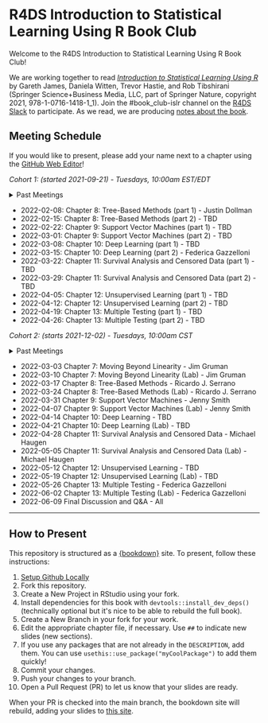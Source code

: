 # R4DS Introduction to Statistical Learning Using R Book Club

Welcome to the R4DS Introduction to Statistical Learning Using R Book Club!

We are working together to read [_Introduction to Statistical Learning Using R_](https://www.statlearning.com) by Gareth James, Daniela Witten, Trevor Hastie, and Rob Tibshirani (Springer Science+Business Media, LLC, part of Springer Nature, copyright 2021, 978-1-0716-1418-1_1).
Join the #book_club-islr channel on the [R4DS Slack](https://r4ds.io/join) to participate.
As we read, we are producing [notes about the book](https://r4ds.github.io/bookclub-islr/).

## Meeting Schedule

If you would like to present, please add your name next to a chapter using the [GitHub Web Editor](https://youtu.be/d41oc2OMAuI)!

*Cohort 1: (started 2021-09-21) - Tuesdays, 10:00am EST/EDT*

<details>
  <summary> Past Meetings </summary>

- 2021-09-21: Chapter 1: Introduction - Jon Harmon
- 2021-09-28: Chapter 2: Statistical Learning (part 1) - Ray Balise
- 2021-10-05: Chapter 2: Statistical Learning (part 2) - Ray Balise and Jon Harmon
- 2021-10-12: Chapter 3: Linear Regression (part 1) - Jon Harmon
- 2021-10-19: Chapter 3: Linear Regression (part 2) - August
- 2021-10-26: Chapter 3: Linear Regression (lab) - Jon Harmon
- 2021-11-02: NO MEETING (Fallback Break)
- 2021-11-09: Chapter 4: Classification (part 1) - Mei Ling
- 2021-11-16: Chapter 4: Classification (lab) - Ray Balise
- 2021-11-23: Chapter 4: Classification (part 2) - Kim Martin
- 2021-11-30: Chapter 5: Resampling Methods (part 1) - Laura Rose
- 2021-12-07: Chapter 5: Resampling Methods (part 2) - Justin Dollman
- 2021-12-14: Chapter 6: Linear Model Selection and Regularization (part 1) - Justin Dollman
- 2021-12-28 & 2022-01-04: NO MEETINGS (Winter Break)
- 2022-01-11: Chapter 6: Linear Model Selection and Regularization (part 2) - Justin Dollman
- 2022-01-18: Chapter 6: Linear Model Selection and Regularization (Lab) - Federica Gazzelloni
- 2022-01-25: Chapter 7: Moving Beyond Linearity (part 1) - Justin Dollman
- 2022-02-01: Chapter 7: Moving Beyond Linearity (part 2) - Justin Dollman

</details>
  
- 2022-02-08: Chapter 8: Tree-Based Methods (part 1) - Justin Dollman
- 2022-02-15: Chapter 8: Tree-Based Methods (part 2) - TBD
- 2022-02-22: Chapter 9: Support Vector Machines (part 1) - TBD
- 2022-03-01: Chapter 9: Support Vector Machines (part 2) - TBD
- 2022-03-08: Chapter 10: Deep Learning (part 1) - TBD
- 2022-03-15: Chapter 10: Deep Learning (part 2) - Federica Gazzelloni
- 2022-03-22: Chapter 11: Survival Analysis and Censored Data (part 1) - TBD
- 2022-03-29: Chapter 11: Survival Analysis and Censored Data (part 2) - TBD
- 2022-04-05: Chapter 12: Unsupervised Learning (part 1) - TBD
- 2022-04-12: Chapter 12: Unsupervised Learning (part 2) - TBD
- 2022-04-19: Chapter 13: Multiple Testing (part 1) - TBD
- 2022-04-26: Chapter 13: Multiple Testing (part 2) - TBD

*Cohort 2: (starts 2021-12-02) - Tuesdays, 10:00am CST*

<details>
  <summary> Past Meetings </summary>

- 2021-12-02	Chapter 1: Introduction	- Federica Gazzelloni
- 2021-12-09	Chapter 2: Statistical Learning	- Jim Gruman
- 2021-12-16	Chapter 2: Statistical Learning	(Lab) - Jim Gruman
- 2021-12-23	NO MEETING	
- 2021-12-30	NO MEETING	
- 2022-01-06	Chapter 3: Linear Regression - Ricardo J. Serrano
- 2022-01-13	Chapter 3: Linear Regression (Lab) - Ricardo J. Serrano
- 2022-01-20	Chapter 4: Classification	- Michael Haugen
- 2022-01-27	Chapter 4: Classification	(Lab) - Michael Haugen
- 2022-02-03	Chapter 5: Resampling Methods	- (Lab) Ricardo J. Serrano & Federica Gazzelloni
- 2022-02-10	Chapter 5: Resampling Methods	- Team
- 2022-02-17	Chapter 6: Linear Model Selection and Regularization - Federica Gazzelloni
- 2022-02-24	Chapter 6: Linear Model Selection and Regularization (Lab) - Federica Gazzelloni
  
</details>
  
- 2022-03-03	Chapter 7: Moving Beyond Linearity - Jim Gruman
- 2022-03-10	Chapter 7: Moving Beyond Linearity (Lab) - Jim Gruman	
- 2022-03-17	Chapter 8: Tree-Based Methods	- Ricardo J. Serrano
- 2022-03-24	Chapter 8: Tree-Based Methods	(Lab) - Ricardo J. Serrano
- 2022-03-31	Chapter 9: Support Vector Machines - Jenny Smith
- 2022-04-07	Chapter 9: Support Vector Machines (Lab) - Jenny Smith
- 2022-04-14	Chapter 10: Deep Learning	- TBD
- 2022-04-21	Chapter 10: Deep Learning	(Lab) - TBD
- 2022-04-28	Chapter 11: Survival Analysis and Censored Data -	Michael Haugen
- 2022-05-05	Chapter 11: Survival Analysis and Censored Data	(Lab) - Michael Haugen
- 2022-05-12	Chapter 12: Unsupervised Learning	- TBD	
- 2022-05-19	Chapter 12: Unsupervised Learning	(Lab) - TBD	
- 2022-05-26	Chapter 13: Multiple Testing - Federica Gazzelloni	
- 2022-06-02	Chapter 13: Multiple Testing (Lab) - Federica Gazzelloni	
- 2022-06-09  Final Discussion and Q&A - All  

<hr>


## How to Present

This repository is structured as a [{bookdown}](https://CRAN.R-project.org/package=bookdown) site.
To present, follow these instructions:

1. [Setup Github Locally](https://www.youtube.com/watch?v=hNUNPkoledI)
2. Fork this repository.
3. Create a New Project in RStudio using your fork.
4. Install dependencies for this book with `devtools::install_dev_deps()` (technically optional but it's nice to be able to rebuild the full book).
5. Create a New Branch in your fork for your work.
6. Edit the appropriate chapter file, if necessary. Use `##` to indicate new slides (new sections).
7. If you use any packages that are not already in the `DESCRIPTION`, add them. You can use `usethis::use_package("myCoolPackage")` to add them quickly!
8. Commit your changes.
9. Push your changes to your branch.
10. Open a Pull Request (PR) to let us know that your slides are ready.

When your PR is checked into the main branch, the bookdown site will rebuild, adding your slides to [this site](https://r4ds.github.io/bookclub-islr/).
